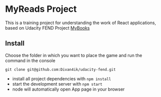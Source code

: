 # MyReads Project

This is a training project for understanding the work of React applications, based on Udacity FEND Project [MyBooks](https://github.com/udacity/reactnd-project-myreads-starter)

## Install

Choose the folder in which you want to place the game and run the command in the console

```
git clone git@github.com:Divan4ik/udacity-fend.git
```

* install all project dependencies with `npm install`
* start the development server with `npm start`
* node will automatically open App page in your browser